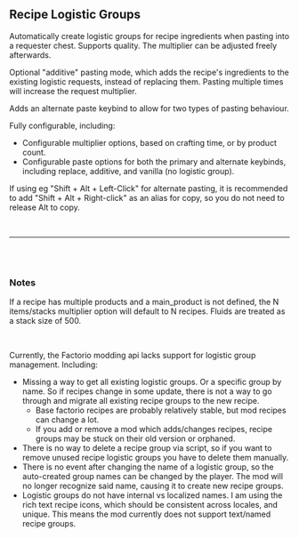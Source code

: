 <h2>Recipe Logistic Groups</h2>

Automatically create logistic groups for recipe ingredients when pasting into a requester chest. Supports quality. The multiplier can be adjusted freely afterwards.

Optional "additive" pasting mode, which adds the recipe's ingredients to the existing logistic requests, instead of replacing them. Pasting multiple times will increase the request multiplier.

Adds an alternate paste keybind to allow for two types of pasting behaviour.

Fully configurable, including:
- Configurable multiplier options, based on crafting time, or by product count.
- Configurable paste options for both the primary and alternate keybinds, including replace, additive, and vanilla (no logistic group).

If using eg "Shift + Alt + Left-Click" for alternate pasting, it is recommended to add "Shift + Alt + Right-click" as an alias for copy, so you do not need to release Alt to copy.

<br/>

---
<br/><br/>
<h3>Notes</h3>

If a recipe has multiple products and a main_product is not defined, the N items/stacks multiplier option will default to N recipes. Fluids are treated as a stack size of 500.

<br/>

Currently, the Factorio modding api lacks support for logistic group management. Including:
- Missing a way to get all existing logistic groups. Or a specific group by name. So if recipes change in some update, there is not a way to go through and migrate all existing recipe groups to the new recipe.
  - Base factorio recipes are probably relatively stable, but mod recipes can change a lot.
  - If you add or remove a mod which adds/changes recipes, recipe groups may be stuck on their old version or orphaned.
- There is no way to delete a recipe group via script, so if you want to remove unused recipe logistic groups you have to delete them manually.
- There is no event after changing the name of a logistic group, so the auto-created group names can be changed by the player. The mod will no longer recognize said name, causing it to create new recipe groups.
- Logistic groups do not have internal vs localized names. I am using the rich text recipe icons, which should be consistent across locales, and unique. This means the mod currently does not support text/named recipe groups.

